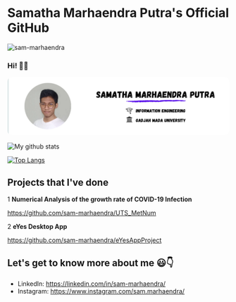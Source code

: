 # Samatha Marhaendra Putra's Official GitHub
<p align="left"> <img src="https://komarev.com/ghpvc/?username=sam-marhaendra" alt="sam-marhaendra" /> </p>

### Hi! 👋:grin:

<img src="https://github.com/sam-marhaendra/introduction/blob/main/Photo.png" alt="Samatha Marhaendra Putra" style="border-radius: 10px"/>

![My github stats](https://github-readme-stats.vercel.app/api?username=sam-marhaendra&show_icons=true&theme=tokyonight)

[![Top Langs](https://github-readme-stats.vercel.app/api/top-langs/?username=sam-marhaendra)](https://github.com/anuraghazra/github-readme-stats)

## Projects that I've done

1 **Numerical Analysis of the growth rate of COVID-19 Infection**

https://github.com/sam-marhaendra/UTS_MetNum

2 **eYes Desktop App**

https://github.com/sam-marhaendra/eYesAppProject

## Let's get to know more about me :smiley::point_down:

- LinkedIn: https://linkedin.com/in/sam-marhaendra/
- Instagram: https://www.instagram.com/sam.marhaendra/
